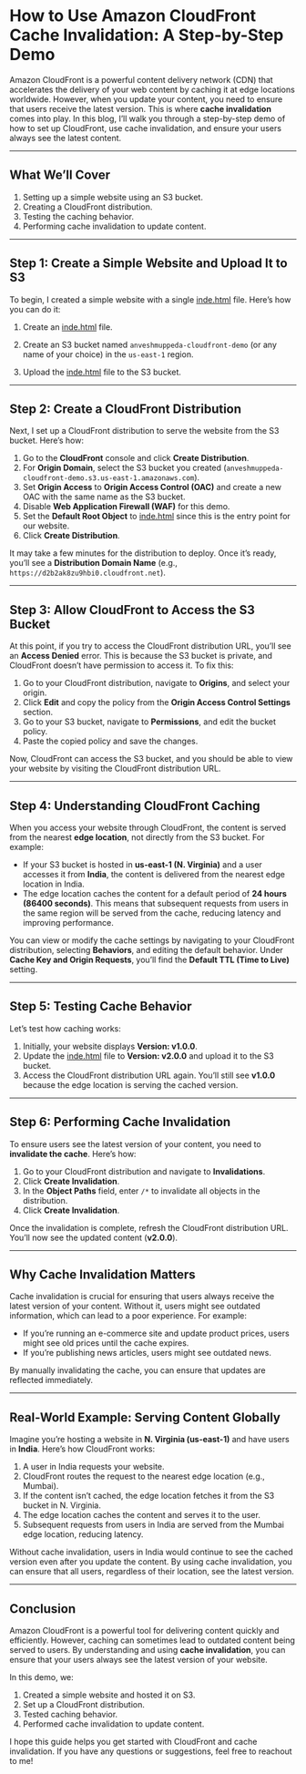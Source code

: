 # **How to Use Amazon CloudFront Cache Invalidation: A Step-by-Step Demo**

Amazon CloudFront is a powerful content delivery network (CDN) that accelerates the delivery of your web content by caching it at edge locations worldwide. However, when you update your content, you need to ensure that users receive the latest version. This is where **cache invalidation** comes into play. In this blog, I’ll walk you through a step-by-step demo of how to set up CloudFront, use cache invalidation, and ensure your users always see the latest content.

---

## **What We’ll Cover**
1. Setting up a simple website using an S3 bucket.
2. Creating a CloudFront distribution.
3. Testing the caching behavior.
4. Performing cache invalidation to update content.

---

## **Step 1: Create a Simple Website and Upload It to S3**

To begin, I created a simple website with a single [inde.html](./website/index.html) file. Here’s how you can do it:

1. Create an [inde.html](./website/index.html) file.

2. Create an S3 bucket named `anveshmuppeda-cloudfront-demo` (or any name of your choice) in the `us-east-1` region.

3. Upload the [inde.html](./website/index.html) file to the S3 bucket.

---

## **Step 2: Create a CloudFront Distribution**

Next, I set up a CloudFront distribution to serve the website from the S3 bucket. Here’s how:

1. Go to the **CloudFront** console and click **Create Distribution**.
2. For **Origin Domain**, select the S3 bucket you created (`anveshmuppeda-cloudfront-demo.s3.us-east-1.amazonaws.com`).
3. Set **Origin Access** to **Origin Access Control (OAC)** and create a new OAC with the same name as the S3 bucket.
4. Disable **Web Application Firewall (WAF)** for this demo.
5. Set the **Default Root Object** to [inde.html](./website/index.html) since this is the entry point for our website.
6. Click **Create Distribution**.

It may take a few minutes for the distribution to deploy. Once it’s ready, you’ll see a **Distribution Domain Name** (e.g., `https://d2b2ak8zu9hbi0.cloudfront.net`).

---

## **Step 3: Allow CloudFront to Access the S3 Bucket**

At this point, if you try to access the CloudFront distribution URL, you’ll see an **Access Denied** error. This is because the S3 bucket is private, and CloudFront doesn’t have permission to access it. To fix this:

1. Go to your CloudFront distribution, navigate to **Origins**, and select your origin.
2. Click **Edit** and copy the policy from the **Origin Access Control Settings** section.
3. Go to your S3 bucket, navigate to **Permissions**, and edit the bucket policy.
4. Paste the copied policy and save the changes.

Now, CloudFront can access the S3 bucket, and you should be able to view your website by visiting the CloudFront distribution URL.

---

## **Step 4: Understanding CloudFront Caching**

When you access your website through CloudFront, the content is served from the nearest **edge location**, not directly from the S3 bucket. For example:
- If your S3 bucket is hosted in **us-east-1 (N. Virginia)** and a user accesses it from **India**, the content is delivered from the nearest edge location in India.
- The edge location caches the content for a default period of **24 hours (86400 seconds)**. This means that subsequent requests from users in the same region will be served from the cache, reducing latency and improving performance.

You can view or modify the cache settings by navigating to your CloudFront distribution, selecting **Behaviors**, and editing the default behavior. Under **Cache Key and Origin Requests**, you’ll find the **Default TTL (Time to Live)** setting.

---

## **Step 5: Testing Cache Behavior**

Let’s test how caching works:

1. Initially, your website displays **Version: v1.0.0**.
2. Update the [inde.html](./website/index.html) file to **Version: v2.0.0** and upload it to the S3 bucket.
3. Access the CloudFront distribution URL again. You’ll still see **v1.0.0** because the edge location is serving the cached version.

---

## **Step 6: Performing Cache Invalidation**

To ensure users see the latest version of your content, you need to **invalidate the cache**. Here’s how:

1. Go to your CloudFront distribution and navigate to **Invalidations**.
2. Click **Create Invalidation**.
3. In the **Object Paths** field, enter `/*` to invalidate all objects in the distribution.
4. Click **Create Invalidation**.

Once the invalidation is complete, refresh the CloudFront distribution URL. You’ll now see the updated content (**v2.0.0**).

---

## **Why Cache Invalidation Matters**

Cache invalidation is crucial for ensuring that users always receive the latest version of your content. Without it, users might see outdated information, which can lead to a poor experience. For example:
- If you’re running an e-commerce site and update product prices, users might see old prices until the cache expires.
- If you’re publishing news articles, users might see outdated news.

By manually invalidating the cache, you can ensure that updates are reflected immediately.

---

## **Real-World Example: Serving Content Globally**

Imagine you’re hosting a website in **N. Virginia (us-east-1)** and have users in **India**. Here’s how CloudFront works:
1. A user in India requests your website.
2. CloudFront routes the request to the nearest edge location (e.g., Mumbai).
3. If the content isn’t cached, the edge location fetches it from the S3 bucket in N. Virginia.
4. The edge location caches the content and serves it to the user.
5. Subsequent requests from users in India are served from the Mumbai edge location, reducing latency.

Without cache invalidation, users in India would continue to see the cached version even after you update the content. By using cache invalidation, you can ensure that all users, regardless of their location, see the latest version.

---

## **Conclusion**

Amazon CloudFront is a powerful tool for delivering content quickly and efficiently. However, caching can sometimes lead to outdated content being served to users. By understanding and using **cache invalidation**, you can ensure that your users always see the latest version of your website.

In this demo, we:
1. Created a simple website and hosted it on S3.
2. Set up a CloudFront distribution.
3. Tested caching behavior.
4. Performed cache invalidation to update content.

I hope this guide helps you get started with CloudFront and cache invalidation. If you have any questions or suggestions, feel free to reachout to me!